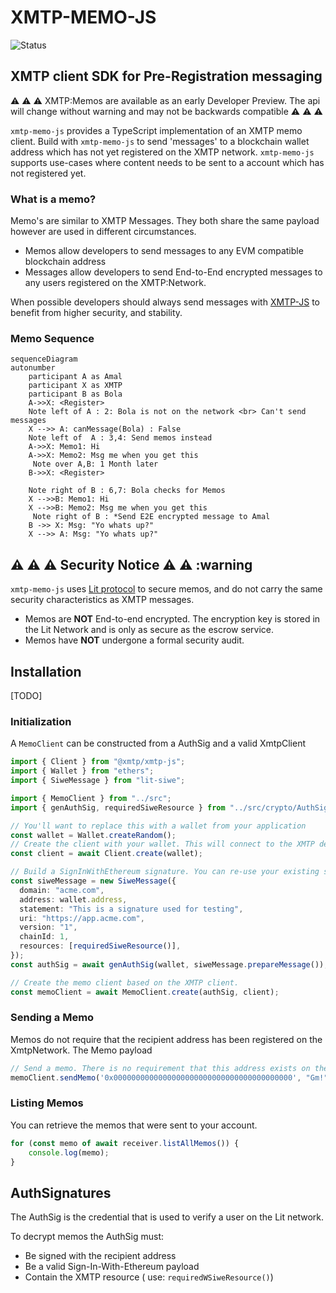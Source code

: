 # XMTP-MEMO-JS

![Status](https://img.shields.io/badge/Project_Status-Developer_Preview-red)

## XMTP client SDK for Pre-Registration messaging

:warning: :warning: :warning: XMTP:Memos are available as an early Developer Preview. The api will change without warning and may not be backwards compatible :warning: :warning: :warning:

`xmtp-memo-js` provides a TypeScript implementation of an XMTP memo client. Build with `xmtp-memo-js` to send 'messages' to a blockchain wallet address which has not yet registered on the XMTP network. `xmtp-memo-js` supports use-cases where content needs to be sent to a account which has not registered yet.

### What is a memo?

Memo's are similar to XMTP Messages. They both share the same payload however are used in different circumstances.

- Memos allow developers to send messages to any EVM compatible blockchain address
- Messages allow developers to send End-to-End encrypted messages to any users registered on the XMTP:Network.

When possible developers should always send messages with [XMTP-JS](https://github.com/xmtp/xmtp-js) to benefit from higher security, and stability.

### Memo Sequence

```mermaid
sequenceDiagram
autonumber
    participant A as Amal
    participant X as XMTP
    participant B as Bola
    A->>X: <Register>
    Note left of A : 2: Bola is not on the network <br> Can't send messages
    X -->> A: canMessage(Bola) : False
    Note left of  A : 3,4: Send memos instead
    A->>X: Memo1: Hi
    A->>X: Memo2: Msg me when you get this
     Note over A,B: 1 Month later
    B->>X: <Register>

    Note right of B : 6,7: Bola checks for Memos
    X -->>B: Memo1: Hi
    X -->>B: Memo2: Msg me when you get this
     Note right of B : *Send E2E encrypted message to Amal
    B ->> X: Msg: "Yo whats up?"
    X -->> A: Msg: "Yo whats up?"
```

## :warning: :warning: :warning: Security Notice :warning: :warning: :warning

`xmtp-memo-js` uses [Lit protocol](https://developer.litprotocol.com/) to secure memos, and do not carry the same security characteristics as XMTP messages.

- Memos are **NOT** End-to-end encrypted. The encryption key is stored in the Lit Network and is only as secure as the escrow service.
- Memos have **NOT** undergone a formal security audit.

## Installation

[TODO]

### Initialization

A `MemoClient` can be constructed from a AuthSig and a valid XmtpClient

```ts
import { Client } from "@xmtp/xmtp-js";
import { Wallet } from "ethers";
import { SiweMessage } from "lit-siwe";

import { MemoClient } from "../src";
import { genAuthSig, requiredSiweResource } from "../src/crypto/AuthSig";

// You'll want to replace this with a wallet from your application
const wallet = Wallet.createRandom();
// Create the client with your wallet. This will connect to the XMTP development network by default
const client = await Client.create(wallet);

// Build a SignInWithEthereum signature. You can re-use your existing sign in signature by adding the required resource
const siweMessage = new SiweMessage({
  domain: "acme.com",
  address: wallet.address,
  statement: "This is a signature used for testing",
  uri: "https://app.acme.com",
  version: "1",
  chainId: 1,
  resources: [requiredSiweResource()],
});
const authSig = await genAuthSig(wallet, siweMessage.prepareMessage());

// Create the memo client based on the XMTP client.
const memoClient = await MemoClient.create(authSig, client);

```

### Sending a Memo

Memos do not require that the recipient address has been registered on the XmtpNetwork. The Memo payload

```ts
// Send a memo. There is no requirement that this address exists on the XTMP network.
memoClient.sendMemo('0x0000000000000000000000000000000000000000', "Gm!")
```

### Listing Memos

You can retrieve the memos that were sent to your account.

```ts
for (const memo of await receiver.listAllMemos()) {
    console.log(memo);
}
```

## AuthSignatures

The AuthSig is the credential that is used to verify a user on the Lit network.

To decrypt memos the AuthSig must:

- Be signed with the recipient address
- Be a valid Sign-In-With-Ethereum payload
- Contain the XMTP resource ( use: `requiredWSiweResource()`)
